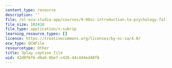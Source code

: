 ```yaml
---
content_type: resource
description: ''
file: /ol-ocw-studio-app/courses/9-00sc-introduction-to-psychology-fall-2011/42d0f6f6d8a68be7c42644c444ed40f8_SjjGiqf96rI.srt
file_size: 102418
file_type: application/x-subrip
learning_resource_types: []
license: https://creativecommons.org/licenses/by-nc-sa/4.0/
ocw_type: OCWFile
resourcetype: Other
title: 3play caption file
uid: 42d0f6f6-d8a6-8be7-c426-44c444ed40f8
---
```

